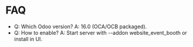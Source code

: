 # FAQ

- Q: Which Odoo version? A: 16.0 (OCA/OCB packaged).
- Q: How to enable? A: Start server with --addon website_event_booth or install in UI.
